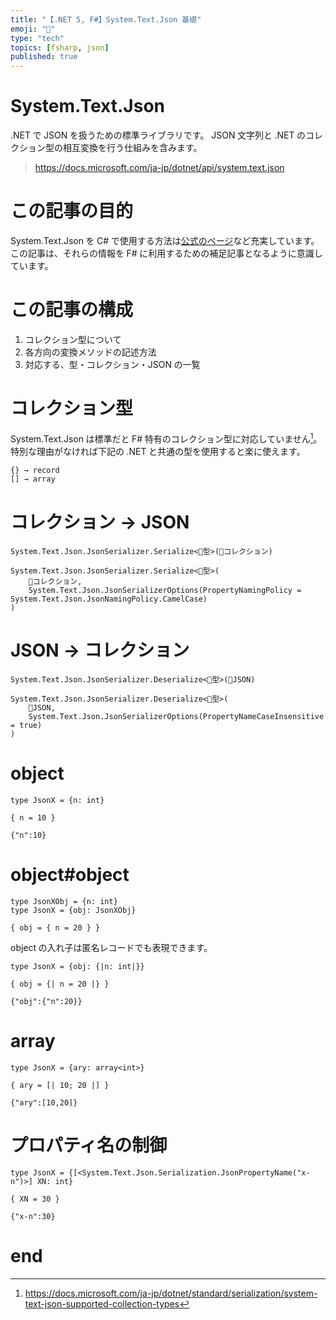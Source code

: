 ```yaml
---
title: "【.NET 5, F#】System.Text.Json 基礎"
emoji: "📄"
type: "tech"
topics: [fsharp, json]
published: true
---
```


# System.Text.Json

.NET で JSON を扱うための標準ライブラリです。
JSON 文字列と .NET のコレクション型の相互変換を行う仕組みを含みます。

> https://docs.microsoft.com/ja-jp/dotnet/api/system.text.json

# この記事の目的

System.Text.Json を C# で使用する方法は[公式のページ](https://docs.microsoft.com/ja-jp/dotnet/standard/serialization/system-text-json-how-to)など充実しています。
この記事は、それらの情報を F# に利用するための補足記事となるように意識しています。

# この記事の構成

1. コレクション型について
2. 各方向の変換メソッドの記述方法
3. 対応する、型・コレクション・JSON の一覧

# コレクション型

System.Text.Json は標準だと F# 特有のコレクション型に対応していません[^1]。
特別な理由がなければ下記の .NET と共通の型を使用すると楽に使えます。

[^1]: https://docs.microsoft.com/ja-jp/dotnet/standard/serialization/system-text-json-supported-collection-types

```txt
{} → record
[] → array
```

# コレクション → JSON

```fsharp:実行部分
System.Text.Json.JsonSerializer.Serialize<📝型>(📝コレクション)
```

```fsharp:パスカルケース → キャメルケース
System.Text.Json.JsonSerializer.Serialize<📝型>(
    📝コレクション,
    System.Text.Json.JsonSerializerOptions(PropertyNamingPolicy = System.Text.Json.JsonNamingPolicy.CamelCase)
)
```

# JSON → コレクション

```fsharp:実行部分
System.Text.Json.JsonSerializer.Deserialize<📝型>(📝JSON)
```

```fsharp:キャメルケース → パスカルケース
System.Text.Json.JsonSerializer.Deserialize<📝型>(
    📝JSON,
    System.Text.Json.JsonSerializerOptions(PropertyNameCaseInsensitive = true)
)
```

# object

```fsharp:型
type JsonX = {n: int}
```

```fsharp:コレクション
{ n = 10 }
```

```json:JSON
{"n":10}
```

# object#object

```fsharp:型 (1)
type JsonXObj = {n: int}
type JsonX = {obj: JsonXObj}
```

```fsharp:コレクション (1)
{ obj = { n = 20 } }
```

object の入れ子は匿名レコードでも表現できます。

```fsharp:型 (2)
type JsonX = {obj: {|n: int|}}
```

```fsharp:コレクション (2)
{ obj = {| n = 20 |} }
```

```json:JSON
{"obj":{"n":20}}
```

# array

```fsharp:型
type JsonX = {ary: array<int>}
```

```fsharp:コレクション
{ ary = [| 10; 20 |] }
```

```json:JSON
{"ary":[10,20]}
```

# プロパティ名の制御

```fsharp:型
type JsonX = {[<System.Text.Json.Serialization.JsonPropertyName("x-n")>] XN: int}
```

```fsharp:コレクション
{ XN = 30 }
```

```json:JSON
{"x-n":30}
```

# end
